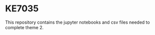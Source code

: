 # KE7035
 
This repository contains the jupyter notebooks and csv files needed to complete theme 2. 

